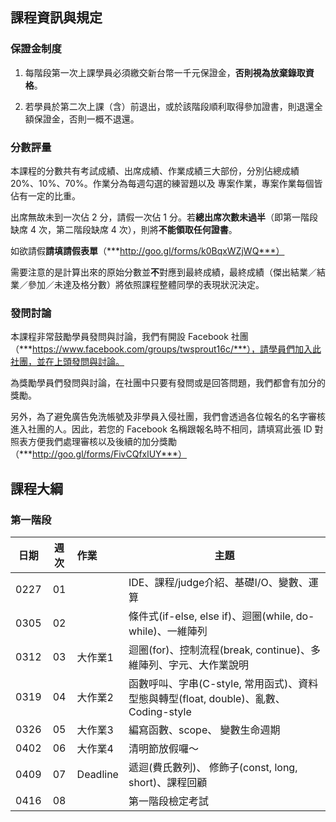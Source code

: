## 課程資訊與規定

### 保證金制度

1. 每階段第一次上課學員必須繳交新台幣一千元保證金，**否則視為放棄錄取資格**。

2. 若學員於第二次上課（含）前退出，或於該階段順利取得參加證書，則退還全額保證金，否則一概不退還。

### 分數評量

本課程的分數共有考試成績、出席成績、作業成績三大部份，分別佔總成績 20%、10%、70%。作業分為每週勾選的練習題以及
專案作業，專案作業每個皆佔有一定的比重。

出席無故未到一次佔 2 分，請假一次佔 1 分。若**總出席次數未過半**（即第一階段缺席 4 次，第二階段缺席 4 次），則將**不能領取任何證書**。

如欲請假**請填請假表單**（***http://goo.gl/forms/k0BqxWZjWQ***）

需要注意的是計算出來的原始分數並**不**對應到最終成績，最終成績（傑出結業／結業／參加／未達及格分數）將依照課程整體同學的表現狀況決定。

### 發問討論

本課程非常鼓勵學員發問與討論，我們有開設 Facebook 社團（***https://www.facebook.com/groups/twsprout16c/***），請學員們加入此社團，並在上頭發問與討論。

為獎勵學員們發問與討論，在社團中只要有發問或是回答問題，我們都會有加分的獎勵。

另外，為了避免廣告免洗帳號及非學員入侵社團，我們會透過各位報名的名字審核進入社團的人。因此，若您的 Facebook 名稱跟報名時不相同，請填寫此張 ID 對照表方便我們處理審核以及後續的加分獎勵（***http://goo.gl/forms/FivCQfxlUY***）

## 課程大綱

### 第一階段

| 日期 | 週次 | 作業     | 主題                                                           |
| ---- | :--: | :------- | ---                                                            |
| 0227 | 01   |          | IDE、課程/judge介紹、基礎I/O、變數、運算                             |
| 0305 | 02   |          | 條件式(if-else, else if)、迴圈(while, do-while)、一維陣列                                   |
| 0312 | 03   | 大作業1  | 迴圈(for)、控制流程(break, continue)、多維陣列、字元、大作業說明                              |
| 0319 | 04   | 大作業2  | 函數呼叫、字串(C-style, 常用函式)、資料型態與轉型(float, double)、亂數、Coding-style |
| 0326 | 05   | 大作業3  | 編寫函數、scope、 變數生命週期                                    |
| 0402 | 06   | 大作業4  | 清明節放假囉～                                                 |
| 0409 | 07   | Deadline | 遞迴(費氏數列)、 修飾子(const, long, short)、課程回顧                                  |
| 0416 | 08   |          | 第一階段檢定考試                                               |
